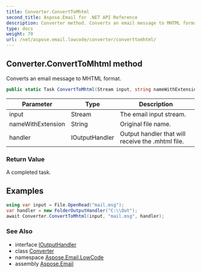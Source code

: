 ```yaml
---
title: Converter.ConvertToMhtml
second_title: Aspose.Email for .NET API Reference
description: Converter method. Converts an email message to MHTML format
type: docs
weight: 70
url: /net/aspose.email.lowcode/converter/converttomhtml/
---
```

## Converter.ConvertToMhtml method

Converts an email message to MHTML format.

```csharp
public static Task ConvertToMhtml(Stream input, string nameWithExtension, IOutputHandler handler)
```

| Parameter | Type | Description |
| --- | --- | --- |
| input | Stream | The email input stream. |
| nameWithExtension | String | Original file name. |
| handler | IOutputHandler | Output handler that will receive the .mhtml file. |

### Return Value

A completed task.

## Examples

```csharp
using var input = File.OpenRead("mail.msg");
var handler = new FolderOutputHandler("C:\\Out");
await Converter.ConvertToMhtml(input, "mail.msg", handler);
```

### See Also

* interface [IOutputHandler](../../ioutputhandler/)
* class [Converter](../)
* namespace [Aspose.Email.LowCode](../../converter/)
* assembly [Aspose.Email](../../../)


